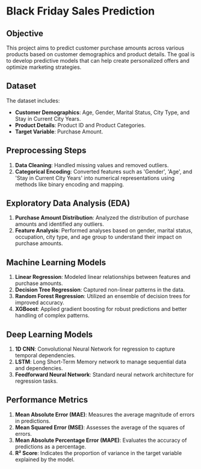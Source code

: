 # Black Friday Sales Prediction

## Objective
This project aims to predict customer purchase amounts across various products based on customer demographics and product details. The goal is to develop predictive models that can help create personalized offers and optimize marketing strategies.

## Dataset
The dataset includes:
- **Customer Demographics**: Age, Gender, Marital Status, City Type, and Stay in Current City Years.
- **Product Details**: Product ID and Product Categories.
- **Target Variable**: Purchase Amount.

## Preprocessing Steps
1. **Data Cleaning**: Handled missing values and removed outliers.
2. **Categorical Encoding**: Converted features such as 'Gender', 'Age', and 'Stay in Current City Years' into numerical representations using methods like binary encoding and mapping.

## Exploratory Data Analysis (EDA)
1. **Purchase Amount Distribution**: Analyzed the distribution of purchase amounts and identified any outliers.
2. **Feature Analysis**: Performed analyses based on gender, marital status, occupation, city type, and age group to understand their impact on purchase amounts.

## Machine Learning Models
1. **Linear Regression**: Modeled linear relationships between features and purchase amounts.
2. **Decision Tree Regression**: Captured non-linear patterns in the data.
3. **Random Forest Regression**: Utilized an ensemble of decision trees for improved accuracy.
4. **XGBoost**: Applied gradient boosting for robust predictions and better handling of complex patterns.

## Deep Learning Models
1. **1D CNN**: Convolutional Neural Network for regression to capture temporal dependencies.
2. **LSTM**: Long Short-Term Memory network to manage sequential data and dependencies.
3. **Feedforward Neural Network**: Standard neural network architecture for regression tasks.

## Performance Metrics
1. **Mean Absolute Error (MAE)**: Measures the average magnitude of errors in predictions.
2. **Mean Squared Error (MSE)**: Assesses the average of the squares of errors.
3. **Mean Absolute Percentage Error (MAPE)**: Evaluates the accuracy of predictions as a percentage.
4. **R² Score**: Indicates the proportion of variance in the target variable explained by the model.
